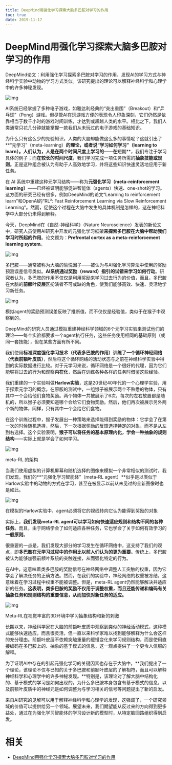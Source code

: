 ```yaml
---
title: DeepMind用强化学习探索大脑多巴胺对学习的作用
toc: true
date: 2019-11-17
---
```

# DeepMind用强化学习探索大脑多巴胺对学习的作用


DeepMind论文：利用强化学习探索多巴胺对学习的作用，发现AI的学习方式与神经科学实验中动物的学习方式类似。该研究提出的理论可以解释神经科学和心理学中的许多神秘发现。



![img](https://mmbiz.qpic.cn/mmbiz_png/UicQ7HgWiaUb2Zl8hzDTU1arclFr63TXIyibgNITktgAZLic6SS9ic3icCHL77ENnIiaq7F1XicqtYFiciceBYa0EnNmrE4w/640?wx_fmt=png&tp=webp&wxfrom=5&wx_lazy=1&wx_co=1)



AI系统已经掌握了多种电子游戏，如雅达利经典的“突出重围”（Breakout）和“乒乓球”（Pong）游戏。但尽管AI在玩游戏方便的表现令人印象深刻，它们仍然是依靠相当于数千小时的游戏时间训练，才达到或超越人类的水平。相比之下，我们人类通常只花几分钟就能掌握一款我们从未玩过的电子游戏的基础知识。



为什么只有这么少的先验知识，人类的大脑却能做这么多的事情呢？这就引出了**“元学习”（meta-learning）**的理论，或者说“学习如何学习”（learning to learn）。人们认为，人是在两个时间尺度上学习的——在**短期**，我们专注于学习具体的例子；而**在较长的时间尺度**，我们学习完成一项任务所需的**抽象技能或规则**。正是这种组合被认为有助于人高效地学习，并将这些知识快速灵活地应用于新任务。



在 AI 系统中重建这种元学习结构——称为**元强化学习（meta-reinforcement learning）**——已经被证明能够促进智能体（agents）快速、one-shot的学习。这方面的研究已经有很多，例如DeepMind的论文“Learning to reinforcement learn”和OpenAI的“RL²: Fast Reinforcement Learning via Slow Reinforcement Learning”。然而，促使这个过程在大脑中发生的具体机制是怎样的，这在神经科学中大部分仍未得到解释。



今天，DeepMind在《自然-神经科学》（Nature Neuroscience）发表的新论文中，研究人员使用AI研究中开发的元强化学习框架**来探索多巴胺在大脑中帮助我们学习时所起的作用**。论文题为：**Prefrontal cortex as a meta-reinforcement learning system**。





![img](https://mmbiz.qpic.cn/mmbiz_png/UicQ7HgWiaUb16wm6oYwLhkCXC80xbs9LYPjD7ReXkWCicwmt09OZEpGNeoPVZzADgHQfvhiaKibQj9vWrQAV9tP4vg/640?wx_fmt=png&tp=webp&wxfrom=5&wx_lazy=1&wx_co=1)



多巴胺——通常被称为大脑的愉悦因子——被认为与AI强化学习算法中使用的奖励预测误差信号类似。**AI系统通过奖励（reward）指引的试错来学习如何行动**。研究者认为，多巴胺的作用不仅仅是利用奖励来学习过去行为的价值，而且，多巴胺在大脑的**前额叶皮层**区扮演者不可或缺的角色，使我们能够高效、快速、灵活地学习新任务。





![img](https://mmbiz.qpic.cn/mmbiz_jpg/UicQ7HgWiaUb1OQPIEnbpfmheOFiblL7YdbSDcbQMLe4Xict4yY7GeCQy4drAfAoHOKIZcLzDwBmuUePa5T4CTHxSQ/640?wx_fmt=jpeg&tp=webp&wxfrom=5&wx_lazy=1&wx_co=1)

模拟agent的奖励预测误差反映了推断值，而不仅仅是经验值，类似于在猴子中观察到的。



DeepMind的研究人员通过模拟重建神经科学领域的6个元学习实验来测试他们的理论——每个实验都要求一个agent执行任务，这些任务使用相同的基础原则（或同一套技能），但在某些方面有所不同。



我们使用**标准深度强化学习技术（代表多巴胺的作用）**训练了一个**循环神经网络（代表前额叶皮质）**，然后将这个循环网络的活动状态与之前在神经科学实验中得到的实际数据进行比较。对于元学习来说，循环网络是一个很好的代理，因为它们能够将过去的行为和观察**内在化**，然后在训练各种各样的任务时借鉴这些经验。



我们重建的一个实验叫做**Harlow实验**，这是20世纪40年代的一个心理学实验，用于探索元学习的概念。在原版的测试中，一组猴子被展示两个不熟悉的物体，只有其中一个会给他们食物奖励。两个物体一共被展示了6次，每次的左右放置都是随机的，所以猴子必须要知道哪个会给它们食物奖励。然后，他们再次被展示另外两个新的物体，同样，只有其中一个会给它们食物。



在这个训练过程中，猴子发展出一种策略来选择能得到奖励的物体：它学会了在第一次的时候随机选择，然后，下一次根据奖励的反馈选择特定的对象，而不是从左到右选择。这个实验表明，**猴子可以将任务的基本原理内化，学会一种抽象的规则结构**——实际上就是学会了如何学习。





![img](https://mmbiz.qpic.cn/mmbiz_jpg/UicQ7HgWiaUb16wm6oYwLhkCXC80xbs9LYp01n0wOayjZy1oVRMVZicmPBzqbpKVfIraERP8xQAibVheILw9aquNrg/640?wx_fmt=jpeg&tp=webp&wxfrom=5&wx_lazy=1&wx_co=1)

meta-RL 的架构



当我们使用虚拟的计算机屏幕和随机选择的图像来模拟一个非常相似的测试时，我们发现，我们的**“元强化学习智能体”（meta-RL agent）**似乎是以类似于Harlow实验中的动物的方式在学习，甚至在被显示以前从未见过的全新图像时也是如此。





![img](https://mmbiz.qpic.cn/mmbiz_gif/UicQ7HgWiaUb16wm6oYwLhkCXC80xbs9LYeJjsPWDhHy55C934e3ow0WJhuNMUrH0Oukm1iaR89P0Cf5zNBNfvFlQ/640?wx_fmt=gif&tp=webp&wxfrom=5&wx_lazy=1)

在模拟的Harlow实验中，agent必须将它的视线转向它认为能得到奖励的对象



实际上，**我们发现meta-RL agent可以学习如何快速适应规则和结构不同的各种任务**。而且，由于网络学会了如何适应各种任务，它也学会了关于如何有效学习的**一般原则**。



很重要的一点是，我们发现大部分的学习发生在循环网络中，这支持了我们的观点，即**多巴胺在元学习过程中的作用比以前人们认为的更为重要**。传统上，多巴胺被认为能够加强前额叶系统的突触连接，从而强化特定的行为。



在AI中，这意味着类多巴胺的奖励信号在神经网络中调整人工突触的权重，因为它学会了解决任务的正确方法。然而，在我们的实验中，神经网络的权重被冻结，这意味着在学习过程中权重不能被调整。但是，meta-RL agent仍然能够解决并适应新的任务。**这表明，类多巴胺的奖励不仅用于调整权重，而且还能传递和编码有关抽象任务和规则结构的重要信息，从而加快对新任务的适应。**



![img](https://mmbiz.qpic.cn/mmbiz_jpg/UicQ7HgWiaUb1OQPIEnbpfmheOFiblL7Ydbre8631MiatKSEbicobAyAic7lOxAZVR07Q5w1GIX8ia3K6SoH67glYSL5Q/640?wx_fmt=jpeg&tp=webp&wxfrom=5&wx_lazy=1&wx_co=1)

Meta-RL在视觉丰富的3D环境中学习抽象结构和新的刺激



长期以来，神经科学家在大脑的前额叶皮质中观察到类似的神经活动模式，这种模式能够快速适应，而且很灵活，但一直以来科学家难以找到能够解释为什么会这样的充分理由。前额叶皮层不依赖突触重量的缓慢变化来学习规则结构，而是使用直接编码在多巴胺上的、抽象的基于模式的信息，这一观点提供了一个更令人信服的解释。



为了证明AI中存在的引起元强化学习的关键因素也存在于大脑中，**我们提出了一个理论，该理论不仅与已知的关于多巴胺和前额叶皮层的了解相符，而且可以解释神经科学和心理学中的许多神秘发现。**特别是，该理论对了解大脑中结构化的、基于模式的学习是如何出现的，为什么多巴胺本身包含有基于模式的信息，以及前额叶皮质中的神经元是如何调整为与学习相关的信号等问题提出了新的启发。



来自AI研究的见解可以用于解释神经科学和心理学的发现，这强调了，一个研究领域的价值可以提供给另一个领域。展望未来，我们期望能从反过来的方向得到更多益处，通过在为强化学习智能体的学习设计新的模型时，从特定脑回路组织得到启发。


# 相关

- [DeepMind用强化学习探索大脑多巴胺对学习的作用](https://mp.weixin.qq.com/s?__biz=MzI3MTA0MTk1MA==&mid=2652018730&idx=2&sn=e2721074be7cebb17cba8e9f1c495c54&chksm=f121ecdbc65665cdf3e32139828f7918358f47062cd6f35d76bcf476c475718ffdc9f92d86aa&mpshare=1&scene=1&srcid=0515bP7MBPxU9EjXlTqVrYjY#rd)
